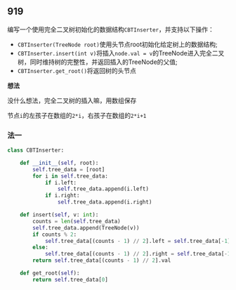 ## 919

编写一个使用完全二叉树初始化的数据结构`CBTInserter`，并支持以下操作：
* `CBTInserter(TreeNode root)`使用头节点root初始化给定树上的数据结构;
* `CBTInserter.insert(int v)`将插入`node.val = v`的TreeNode进入完全二叉树，同时维持树的完整性，并返回插入的TreeNode的父值;
* `CBTInserter.get_root()`将返回树的头节点

**想法**

没什么想法，完全二叉树的插入嘛，用数组保存

节点`i`的左孩子在数组的`2*i`，右孩子在数组的`2*i+1`

### 法一

```py
class CBTInserter:

    def __init__(self, root):
        self.tree_data = [root]
        for i in self.tree_data:
            if i.left:
                self.tree_data.append(i.left)
            if i.right:
                self.tree_data.append(i.right)

    def insert(self, v: int):
        counts = len(self.tree_data)
        self.tree_data.append(TreeNode(v))
        if counts % 2:
            self.tree_data[(counts - 1) // 2].left = self.tree_data[-1]
        else:
            self.tree_data[(counts - 1) // 2].right = self.tree_data[-1]
        return self.tree_data[(counts - 1) // 2].val

    def get_root(self):
        return self.tree_data[0]

```

